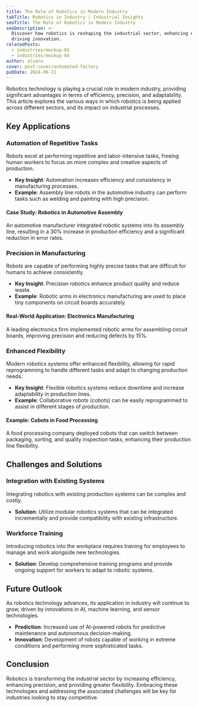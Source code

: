 ```yaml
---
title: The Role of Robotics in Modern Industry
tabTitle: Robotics in Industry | Industrial Insights
seoTitle: The Role of Robotics in Modern Industry
seoDescription: >-
  Discover how robotics is reshaping the industrial sector, enhancing efficiency, and
  driving innovation.
relatedPosts:
  - industries/mockup-02
  - industries/mockup-04
author: alvaro
cover: post-cover/automated-factory
pubDate: 2024-06-21
---
```


Robotics technology is playing a crucial role in modern industry, providing significant
advantages in terms of efficiency, precision, and adaptability. This article explores the
various ways in which robotics is being applied across different sectors, and its impact
on industrial processes.

## Key Applications

### Automation of Repetitive Tasks

Robots excel at performing repetitive and labor-intensive tasks, freeing human workers to
focus on more complex and creative aspects of production.

- **Key Insight**: Automation increases efficiency and consistency in manufacturing
  processes.
- **Example**: Assembly line robots in the automotive industry can perform tasks such as
  welding and painting with high precision.

#### Case Study: Robotics in Automotive Assembly

An automotive manufacturer integrated robotic systems into its assembly line, resulting in
a 30% increase in production efficiency and a significant reduction in error rates.

### Precision in Manufacturing

Robots are capable of performing highly precise tasks that are difficult for humans to
achieve consistently.

- **Key Insight**: Precision robotics enhance product quality and reduce waste.
- **Example**: Robotic arms in electronics manufacturing are used to place tiny components
  on circuit boards accurately.

#### Real-World Application: Electronics Manufacturing

A leading electronics firm implemented robotic arms for assembling circuit boards,
improving precision and reducing defects by 15%.

### Enhanced Flexibility

Modern robotics systems offer enhanced flexibility, allowing for rapid reprogramming to
handle different tasks and adapt to changing production needs.

- **Key Insight**: Flexible robotics systems reduce downtime and increase adaptability in
  production lines.
- **Example**: Collaborative robots (cobots) can be easily reprogrammed to assist in
  different stages of production.

#### Example: Cobots in Food Processing

A food processing company deployed cobots that can switch between packaging, sorting, and
quality inspection tasks, enhancing their production line flexibility.

## Challenges and Solutions

### Integration with Existing Systems

Integrating robotics with existing production systems can be complex and costly.

- **Solution**: Utilize modular robotics systems that can be integrated incrementally and
  provide compatibility with existing infrastructure.

### Workforce Training

Introducing robotics into the workplace requires training for employees to manage and work
alongside new technologies.

- **Solution**: Develop comprehensive training programs and provide ongoing support for
  workers to adapt to robotic systems.

## Future Outlook

As robotics technology advances, its application in industry will continue to grow, driven
by innovations in AI, machine learning, and sensor technologies.

- **Prediction**: Increased use of AI-powered robots for predictive maintenance and
  autonomous decision-making.
- **Innovation**: Development of robots capable of working in extreme conditions and
  performing more sophisticated tasks.

## Conclusion

Robotics is transforming the industrial sector by increasing efficiency, enhancing
precision, and providing greater flexibility. Embracing these technologies and addressing
the associated challenges will be key for industries looking to stay competitive.
